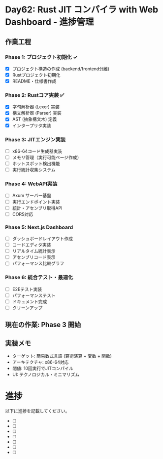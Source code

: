 # Day62: Rust JIT コンパイラ with Web Dashboard - 進捗管理

## 作業工程

### Phase 1: プロジェクト初期化 ✓
- [x] プロジェクト構造の作成 (backend/frontend分離)
- [x] Rustプロジェクト初期化
- [x] README・仕様書作成

### Phase 2: Rustコア実装 ✅
- [x] 字句解析器 (Lexer) 実装
- [x] 構文解析器 (Parser) 実装
- [x] AST (抽象構文木) 定義
- [x] インタープリタ実装

### Phase 3: JITエンジン実装
- [ ] x86-64コード生成器実装
- [ ] メモリ管理（実行可能ページ作成）
- [ ] ホットスポット検出機能
- [ ] 実行統計収集システム

### Phase 4: WebAPI実装
- [ ] Axum サーバー基盤
- [ ] 実行エンドポイント実装
- [ ] 統計・アセンブリ取得API
- [ ] CORS対応

### Phase 5: Next.js Dashboard
- [ ] ダッシュボードレイアウト作成
- [ ] コードエディタ実装
- [ ] リアルタイム統計表示
- [ ] アセンブリコード表示
- [ ] パフォーマンス比較グラフ

### Phase 6: 統合テスト・最適化
- [ ] E2Eテスト実装
- [ ] パフォーマンステスト
- [ ] ドキュメント完成
- [ ] クリーンアップ

## 現在の作業: Phase 3 開始

## 実装メモ
- ターゲット: 簡易数式言語 (算術演算 + 変数 + 関数)
- アーキテクチャ: x86-64対応
- 閾値: 10回実行でJITコンパイル
- UI: テクノロジカル・ミニマリズム

# 進捗

以下に進捗を記載してください。


- [ ] 
- [ ] 
- [ ] 
- [ ] 
- [ ] 
- [ ] 
- [ ] 